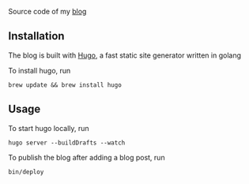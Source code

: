 Source code of my [blog](https://nisanth074.github.io)

## Installation

The blog is built with [Hugo](https://gohugo.io/), a fast static site generator written in golang

To install hugo, run

```
brew update && brew install hugo
```


## Usage

To start hugo locally, run

```
hugo server --buildDrafts --watch
```

To publish the blog after adding a blog post, run

```
bin/deploy
```
